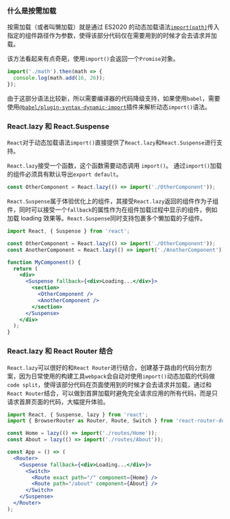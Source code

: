 ### 什么是按需加载

按需加载（或者叫懒加载）就是通过 ES2020 的动态加载语法[`import(path)`](https://es6.ruanyifeng.com/?search=import&x=0&y=0#docs/module#import)传入指定的组件路径作为参数，使得该部分代码仅在需要用到的时候才会去请求并加载。

该方法看起来有点奇葩，使用`import()`会返回一个`Promise`对象。

```javascript | pure
import('./math').then(math => {
  console.log(math.add(16, 26));
});
```

由于这部分语法比较新，所以需要编译器的代码降级支持，如果使用`babel`，需要使用[`@babel/plugin-syntax-dynamic-import`](https://classic.yarnpkg.com/en/package/@babel/plugin-syntax-dynamic-import)插件来解析动态`import()`语法。

### React.lazy 和 React.Suspense

`React`对于动态加载语法`import()`直接提供了`React.lazy`和`React.Suspense`进行支持。

`React.lazy`接受一个函数，这个函数需要动态调用 `import()`。 通过`import()`加载的组件必须具有默认导出`export default`。

```jsx | pure
const OtherComponent = React.lazy(() => import('./OtherComponent'));
```

`React.Suspense`属于体验优化上的组件，其接受`React.lazy`返回的组件作为子组件，同时可以接受一个`fallback`的属性作为在组件加载过程中显示的组件，例如加载 loading 效果等。`React.Suspense`同时支持包裹多个懒加载的子组件。

```jsx | pure
import React, { Suspense } from 'react';

const OtherComponent = React.lazy(() => import('./OtherComponent'));
const AnotherComponent = React.lazy(() => import('./AnotherComponent'));

function MyComponent() {
  return (
    <div>
      <Suspense fallback={<div>Loading...</div>}>
        <section>
          <OtherComponent />
          <AnotherComponent />
        </section>
      </Suspense>
    </div>
  );
}
```

### React.lazy 和 React Router 结合

`React.lazy`可以很好的和`React Router`进行结合，创建基于路由的代码分割方案，因为日常使用的构建工具`webpack`会自动对使用`import()`动态加载的代码做`code split`，使得该部分代码在页面使用到的时候才会去请求并加载，通过和`React Router`结合，可以做到首屏加载时避免完全请求应用的所有代码，而是只请求首屏页面的代码，大幅提升体验。

```jsx | pure
import React, { Suspense, lazy } from 'react';
import { BrowserRouter as Router, Route, Switch } from 'react-router-dom';

const Home = lazy(() => import('./routes/Home'));
const About = lazy(() => import('./routes/About'));

const App = () => (
  <Router>
    <Suspense fallback={<div>Loading...</div>}>
      <Switch>
        <Route exact path="/" component={Home} />
        <Route path="/about" component={About} />
      </Switch>
    </Suspense>
  </Router>
);
```